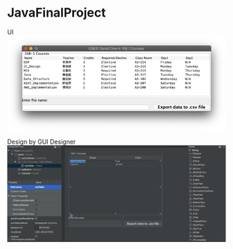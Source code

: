 # JavaFinalProject

UI
![image](https://github.com/daivd8712403/JavaFinalProject/blob/GUIDesigner/UI.png)

Design by GUI Designer
![image](https://github.com/daivd8712403/JavaFinalProject/blob/GUIDesigner/GUI%20Design.png)
